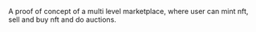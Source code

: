 A proof of concept of a multi level marketplace, where user can
mint nft, sell and buy nft and do auctions.
